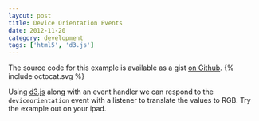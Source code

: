 ```yaml
---
layout: post
title: Device Orientation Events
date: 2012-11-20
category: development
tags: ['html5', 'd3.js']
---
```


<div class='callout github'>
  The source code for this example is available as a gist <a href='https://gist.github.com/4120797'>on Github</a>.
  {% include octocat.svg %}
</div>

Using [d3.js](http://d3js.org) along with an event handler we can respond to the `deviceorientation` event with a listener to translate the values to RGB. Try the example out on your ipad.